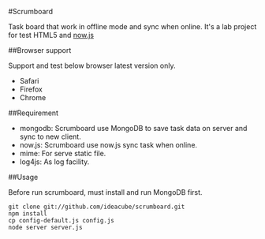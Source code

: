#Scrumboard

Task board that work in offline mode and sync when online. It's a lab project for test HTML5 and [now.js](nowjs.com)

##Browser support

Support and test below browser latest version only.

 - Safari
 - Firefox
 - Chrome

##Requirement

 - mongodb: Scrumboard use MongoDB to save task data on server and sync to new client.
 - now.js: Scrumboard use now.js sync task when online.
 - mime: For serve static file.
 - log4js: As log facility.
 
##Usage

  Before run scrumboard, must install and run MongoDB first.

    git clone git://github.com/ideacube/scrumboard.git
    npm install
    cp config-default.js config.js
    node server server.js

